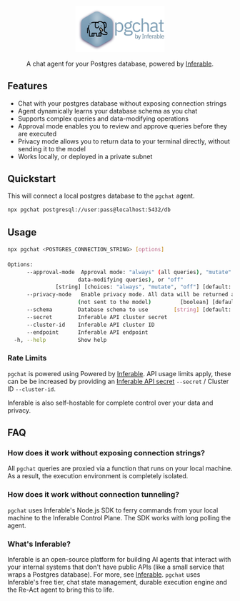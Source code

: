 <div align="center">
  <img src="./assets/logo.png" alt="Inferable Logo" width="200">

  A chat agent for your Postgres database, powered by [Inferable](https://github.com/inferablehq/inferable).
</div>

## Features

- Chat with your postgres database without exposing connection strings
- Agent dynamically learns your database schema as you chat
- Supports complex queries and data-modifying operations
- Approval mode enables you to review and approve queries before they are executed
- Privacy mode allows you to return data to your terminal directly, without sending it to the model
- Works locally, or deployed in a private subnet

## Quickstart

This will connect a local postgres database to the `pgchat` agent.

```bash
npx pgchat postgresql://user:pass@localhost:5432/db
```

## Usage

```bash
npx pgchat <POSTGRES_CONNECTION_STRING> [options]

Options:
      --approval-mode  Approval mode: "always" (all queries), "mutate" (only
                      data-modifying queries), or "off"
               [string] [choices: "always", "mutate", "off"] [default: "always"]
      --privacy-mode   Enable privacy mode. All data will be returned as blobs
                      (not sent to the model)         [boolean] [default: false]
      --schema        Database schema to use        [string] [default: "public"]
      --secret        Inferable API cluster secret                      [string]
      --cluster-id    Inferable API cluster ID                          [string]
      --endpoint      Inferable API endpoint                            [string]
  -h, --help          Show help                                        [boolean]
```

### Rate Limits

`pgchat` is powered using Powered by [Inferable](https://github.com/inferablehq/inferable). API usage limits apply, these can be be increased by providing an [Inferable API secret](https://docs.inferable.ai/pages/auth) `--secret` / Cluster ID `--cluster-id`.

Inferable is also self-hostable for complete control over your data and privacy.

## FAQ

### How does it work without exposing connection strings?

All `pgchat` queries are proxied via a function that runs on your local machine. As a result, the execution environment is completely isolated.

### How does it work without connection tunneling?

`pgchat` uses Inferable's Node.js SDK to ferry commands from your local machine to the Inferable Control Plane. The SDK works with long polling the agent.

### What's Inferable?

Inferable is an open-source platform for building AI agents that interact with your internal systems that don't have public APIs (like a small service that wraps a Postgres database). For more, see [Inferable](https://github.com/inferablehq/inferable). `pgchat` uses Inferable's free tier, chat state management, durable execution engine and the Re-Act agent to bring this to life.
